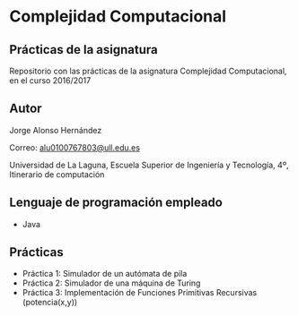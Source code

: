 # Complejidad Computacional

## Prácticas de la asignatura
Repositorio con las prácticas de la asignatura Complejidad Computacional, en el curso 2016/2017

## Autor
Jorge Alonso Hernández

Correo: alu0100767803@ull.edu.es

Universidad de La Laguna, Escuela Superior de Ingeniería y Tecnología, 4º, Itinerario de computación

## Lenguaje de programación empleado
* Java

## Prácticas
* Práctica 1: Simulador de un autómata de pila
* Práctica 2: Simulador de una máquina de Turing
* Práctica 3: Implementación de Funciones Primitivas Recursivas (potencia(x,y))

